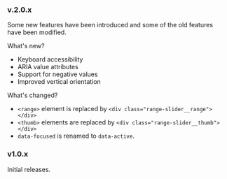 ### v.2.0.x
Some new features have been introduced and some of the old features have been modified.

What's new?
- Keyboard accessibility
- ARIA value attributes
- Support for negative values
- Improved vertical orientation

What's changed?
- `<range>` element is replaced by `<div class="range-slider__range"></div>`
- `<thumb>` elements are replaced by `<div class="range-slider__thumb"></div>`
- `data-focused` is renamed to `data-active`.

### v1.0.x

Initial releases.
